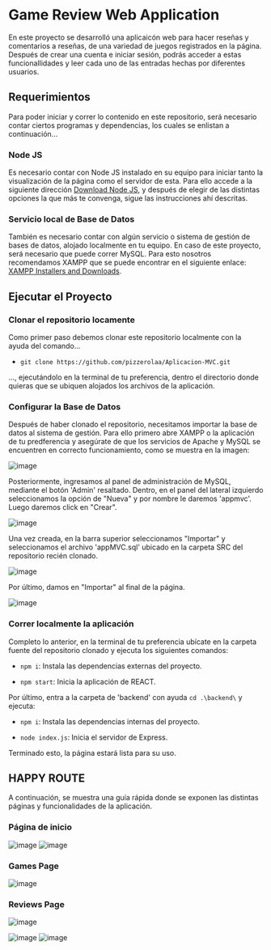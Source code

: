 # Game Review Web Application

En este proyecto se desarrolló una aplicaicón web para hacer reseñas y comentarios a reseñas, de una variedad de juegos registrados en la página. Después de crear una cuenta e iniciar sesión, podrás acceder a estas funcionallidades y leer cada uno de las entradas hechas por diferentes usuarios.

## Requerimientos

Para poder iniciar y correr lo contenido en este repositorio, será necesario contar ciertos programas y dependencias, los cuales se enlistan a continuación...

### Node JS

Es necesario contar con Node JS instalado en su equipo para iniciar tanto la visualización de la página como el servidor de esta. Para ello accede a la siguiente dirección [Download Node JS](https://nodejs.org/en/download/package-manager), y después de elegir de las distintas opciones la que más te convenga, sigue las instrucciones ahí descritas.

### Servicio local de Base de Datos 

También es necesario contar con algún servicio o sistema de gestión de bases de datos, alojado localmente en tu equipo. En caso de este proyecto, será necesario que puede correr MySQL. Para esto nosotros recomendamos XAMPP que se puede encontrar en el siguiente enlace: [XAMPP Installers and Downloads](https://www.apachefriends.org/es/index.html).

## Ejecutar el Proyecto

### Clonar el repositorio locamente

Como primer paso debemos clonar este repositorio localmente con la ayuda del comando...

- `git clone https://github.com/pizzerolaa/Aplicacion-MVC.git`

..., ejecutándolo en la terminal de tu preferencia, dentro el directorio donde quieras que se ubiquen alojados los archivos de la aplicación. 

### Configurar la Base de Datos

Después de haber clonado el repositorio, necesitamos importar la base de datos al sistema de gestión. Para ello primero abre XAMPP o la aplicación de tu predferencia y asegúrate de que los servicios de Apache y MySQL se encuentren en correcto funcionamiento, como se muestra en la imagen:

![image](https://github.com/pizzerolaa/Aplicacion-MVC/assets/128638772/a82ba355-6b8a-4f82-a11c-e194d3ff97a9)

Posteriormente, ingresamos al panel de administración de MySQL, mediante el botón 'Admin' resaltado. Dentro, en el panel del lateral izquierdo seleccionamos la opción de "Nueva" y por nombre le daremos 'appmvc'. Luego daremos click en "Crear".

![image](https://github.com/pizzerolaa/Aplicacion-MVC/assets/128638772/cfff52c9-9356-4c28-acf6-313d595aace4)

Una vez creada, en la barra superior seleccionamos "Importar" y seleccionamos el archivo 'appMVC.sql' ubicado en la carpeta SRC del repositorio recién clonado.

![image](https://github.com/pizzerolaa/Aplicacion-MVC/assets/128638772/bc38ded2-8de6-4da6-9825-9ae9b1c477b5)

Por último, damos en "Importar" al final de la página.

![image](https://github.com/pizzerolaa/Aplicacion-MVC/assets/128638772/a1fc1d23-d6eb-4cd7-8a24-b64d7571ba54)

### Correr localmente la aplicación

Completo lo anterior, en la terminal de tu preferencia ubícate en la carpeta fuente del repositorio clonado y ejecuta los siguientes comandos:

- `npm i`: Instala las dependencias externas del proyecto.

- `npm start`: Inicia la aplicación de REACT.


Por último, entra a la carpeta de 'backend' con ayuda `cd .\backend\` y ejecuta:

- `npm i`: Instala las dependencias internas del proyecto.

- `node index.js`: Inicia el servidor de Express.


Terminado esto, la página estará lista para su uso.

## HAPPY ROUTE

A continuación, se muestra una guía rápida donde se exponen las distintas páginas y funcionalidades de la aplicación.

### Página de inicio

![image](https://github.com/pizzerolaa/Aplicacion-MVC/assets/128638772/7e47e83f-6f8c-406e-9750-9aeb98d92f38)
![image](https://github.com/pizzerolaa/Aplicacion-MVC/assets/128638772/03f4ba6b-84bd-46f1-a8d4-667696ce2531)

### Games Page

![image](https://github.com/pizzerolaa/Aplicacion-MVC/assets/128638772/ebf764d5-41dd-4e6e-91ab-5ff3ea66765b)

### Reviews Page

![image](https://github.com/pizzerolaa/Aplicacion-MVC/assets/128638772/f0e43d94-523a-489e-ab82-f0730eb70dc6)



![image](https://github.com/pizzerolaa/Aplicacion-MVC/assets/128638772/7e661918-9674-4861-afbc-90a425e3637b)
![image](https://github.com/pizzerolaa/Aplicacion-MVC/assets/128638772/2a5cd2a1-3da2-40cf-9e65-fb467417cb6a)

